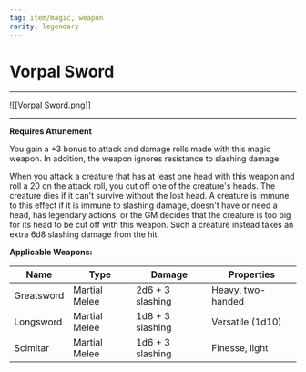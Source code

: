 ```yaml
---
tag: item/magic, weapon
rarity: legendary
---
```


# Vorpal Sword
---
![[Vorpal Sword.png]]

---
**Requires Attunement**

You gain a +3 bonus to attack and damage rolls made with this magic weapon. In addition, the weapon ignores resistance to slashing damage.

When you attack a creature that has at least one head with this weapon and roll a 20 on the attack roll, you cut off one of the creature's heads. The creature dies if it can't survive without the lost head. A creature is immune to this effect if it is immune to slashing damage, doesn't have or need a head, has legendary actions, or the GM decides that the creature is too big for its head to be cut off with this weapon. Such a creature instead takes an extra 6d8 slashing damage from the hit.

**Applicable Weapons:**

| Name       | Type          | Damage           | Properties        |
|------------|---------------|------------------|-------------------|
| Greatsword | Martial Melee | 2d6 + 3 slashing | Heavy, two-handed |
| Longsword  | Martial Melee | 1d8 + 3 slashing | Versatile (1d10)  |
| Scimitar   | Martial Melee | 1d6 + 3 slashing | Finesse, light    |



